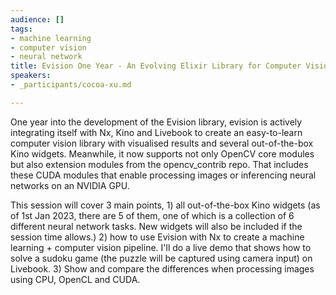 ```yaml
---
audience: []
tags:
- machine learning
- computer vision
- neural network
title: Evision One Year - An Evolving Elixir Library for Computer Vision Tasks
speakers:
- _participants/cocoa-xu.md

---
```

One year into the development of the Evision library, evision is actively integrating itself with Nx, Kino and Livebook to create an easy-to-learn computer vision library with visualised results and several out-of-the-box Kino widgets. Meanwhile, it now supports not only OpenCV core modules but also extension modules from the opencv_contrib repo. That includes these CUDA modules that enable processing images or inferencing neural networks on an NVIDIA GPU. 

This session will cover 3 main points, 1) all out-of-the-box Kino widgets (as of 1st Jan 2023, there are 5 of them, one of which is a collection of 6 different neural network tasks. New widgets will also be included if the session time allows.) 2) how to use Evision with Nx to create a machine learning + computer vision pipeline. I'll do a live demo that shows how to solve a sudoku game (the puzzle will be captured using camera input) on Livebook. 3) Show and compare the differences when processing images using CPU, OpenCL and CUDA.